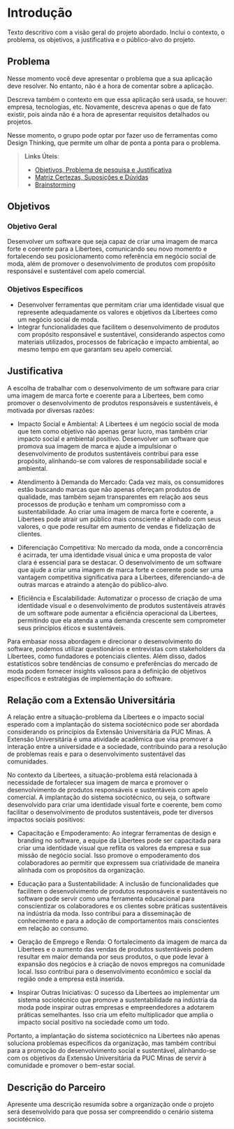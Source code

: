 # Introdução

Texto descritivo com a visão geral do projeto abordado. Inclui o contexto, o problema, os objetivos, a justificativa e o público-alvo do projeto.

## Problema
Nesse momento você deve apresentar o problema que a sua aplicação deve  resolver. No entanto, não é a hora de comentar sobre a aplicação.

Descreva também o contexto em que essa aplicação será usada, se  houver: empresa, tecnologias, etc. Novamente, descreva apenas o que de  fato existir, pois ainda não é a hora de apresentar requisitos  detalhados ou projetos.

Nesse momento, o grupo pode optar por fazer uso  de ferramentas como Design Thinking, que permite um olhar de ponta a ponta para o problema.

> **Links Úteis**:
> - [Objetivos, Problema de pesquisa e Justificativa](https://medium.com/@versioparole/objetivos-problema-de-pesquisa-e-justificativa-c98c8233b9c3)
> - [Matriz Certezas, Suposições e Dúvidas](https://medium.com/educa%C3%A7%C3%A3o-fora-da-caixa/matriz-certezas-suposi%C3%A7%C3%B5es-e-d%C3%BAvidas-fa2263633655)
> - [Brainstorming](https://www.euax.com.br/2018/09/brainstorming/)

## Objetivos

### Objetivo Geral

Desenvolver um software que seja capaz de criar uma imagem de marca forte e coerente para a Libertees, comunicando seu novo momento e fortalecendo seu posicionamento como referência em negócio social de moda, além de promover o desenvolvimento de produtos com propósito responsável e sustentável com apelo comercial.

### Objetivos Específicos
- Desenvolver ferramentas que permitam criar uma identidade visual que represente adequadamente os valores e objetivos da Libertees como um negócio social de moda.
- Integrar funcionalidades que facilitem o desenvolvimento de produtos com propósito responsável e sustentável, considerando aspectos como materiais utilizados, processos de fabricação e impacto ambiental, ao mesmo tempo em que garantam seu apelo comercial.

## Justificativa

A escolha de trabalhar com o desenvolvimento de um software para criar uma imagem de marca forte e coerente para a Libertees, bem como promover o desenvolvimento de produtos responsáveis e sustentáveis, é motivada por diversas razões:

- Impacto Social e Ambiental: A Libertees é um negócio social de moda que tem como objetivo não apenas gerar lucro, mas também criar impacto social e ambiental positivo. Desenvolver um software que promova sua imagem de marca e ajude a impulsionar o desenvolvimento de produtos sustentáveis contribui para esse propósito, alinhando-se com valores de responsabilidade social e ambiental.

- Atendimento à Demanda do Mercado: Cada vez mais, os consumidores estão buscando marcas que não apenas ofereçam produtos de qualidade, mas também sejam transparentes em relação aos seus processos de produção e tenham um compromisso com a sustentabilidade. Ao criar uma imagem de marca forte e coerente, a Libertees pode atrair um público mais consciente e alinhado com seus valores, o que pode resultar em aumento de vendas e fidelização de clientes.

- Diferenciação Competitiva: No mercado da moda, onde a concorrência é acirrada, ter uma identidade visual única e uma proposta de valor clara é essencial para se destacar. O desenvolvimento de um software que ajude a criar uma imagem de marca forte e coerente pode ser uma vantagem competitiva significativa para a Libertees, diferenciando-a de outras marcas e atraindo a atenção do público-alvo.

- Eficiência e Escalabilidade: Automatizar o processo de criação de uma identidade visual e o desenvolvimento de produtos sustentáveis através de um software pode aumentar a eficiência operacional da Libertees, permitindo que ela atenda a uma demanda crescente sem comprometer seus princípios éticos e sustentáveis.

Para embasar nossa abordagem e direcionar o desenvolvimento do software, podemos utilizar questionários e entrevistas com stakeholders da Libertees, como fundadores e potenciais clientes. Além disso, dados estatísticos sobre tendências de consumo e preferências do mercado de moda podem fornecer insights valiosos para a definição de objetivos específicos e estratégias de implementação do software.

## Relação com a Extensão Universitária

A relação entre a situação-problema da Libertees e o impacto social esperado com a implantação do sistema sociotécnico pode ser abordada considerando os princípios da Extensão Universitária da PUC Minas. A Extensão Universitária é uma atividade acadêmica que visa promover a interação entre a universidade e a sociedade, contribuindo para a resolução de problemas reais e para o desenvolvimento sustentável das comunidades.

No contexto da Libertees, a situação-problema está relacionada à necessidade de fortalecer sua imagem de marca e promover o desenvolvimento de produtos responsáveis e sustentáveis com apelo comercial. A implantação do sistema sociotécnico, ou seja, o software desenvolvido para criar uma identidade visual forte e coerente, bem como facilitar o desenvolvimento de produtos sustentáveis, pode ter diversos impactos sociais positivos:

- Capacitação e Empoderamento: Ao integrar ferramentas de design e branding no software, a equipe da Libertees pode ser capacitada para criar uma identidade visual que reflita os valores da empresa e sua missão de negócio social. Isso promove o empoderamento dos colaboradores ao permitir que expressem sua criatividade de maneira alinhada com os propósitos da organização.

- Educação para a Sustentabilidade: A inclusão de funcionalidades que facilitem o desenvolvimento de produtos responsáveis e sustentáveis no software pode servir como uma ferramenta educacional para conscientizar os colaboradores e os clientes sobre práticas sustentáveis na indústria da moda. Isso contribui para a disseminação de conhecimento e para a adoção de comportamentos mais conscientes em relação ao consumo.

- Geração de Emprego e Renda: O fortalecimento da imagem de marca da Libertees e o aumento das vendas de produtos sustentáveis podem resultar em maior demanda por seus produtos, o que pode levar à expansão dos negócios e à criação de novos empregos na comunidade local. Isso contribui para o desenvolvimento econômico e social da região onde a empresa está inserida.

- Inspirar Outras Iniciativas: O sucesso da Libertees ao implementar um sistema sociotécnico que promove a sustentabilidade na indústria da moda pode inspirar outras empresas e empreendedores a adotarem práticas semelhantes. Isso cria um efeito multiplicador que amplia o impacto social positivo na sociedade como um todo.

Portanto, a implantação do sistema sociotécnico na Libertees não apenas soluciona problemas específicos da organização, mas também contribui para a promoção do desenvolvimento social e sustentável, alinhando-se com os objetivos da Extensão Universitária da PUC Minas de servir à comunidade e promover o bem-estar social.

## Descrição do Parceiro

Apresente uma descrição resumida sobre a organização onde o projeto será desenvolvido para que possa ser compreendido o cenário sistema sociotécnico.
